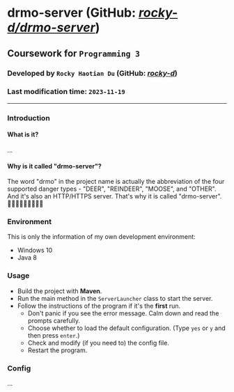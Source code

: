 # **drmo-server** (GitHub: *[rocky-d/drmo-server](https://github.com/rocky-d/drmo-server)*)

## Coursework for `Programming 3`

### Developed by `Rocky Haotian Du` (GitHub: *[rocky-d](https://github.com/rocky-d)*)

### Last modification time: `2023-11-19`

------

### Introduction

#### What is it?

...

#### Why is it called "drmo-server"?

The word "drmo" in the project name is actually the abbreviation of the four supported danger types - "DEER", "REINDEER", "MOOSE", and "OTHER". And it's also an HTTP/HTTPS server. That's why it is called "drmo-server". 🎄🎄🎄🦌🦌🦌🌐🌐🌐

### Environment

This is only the information of my own development environment:

- Windows 10
- Java 8

### Usage

- Build the project with **Maven**.
- Run the main method in the `ServerLauncher` class to start the server.
- Follow the instructions of the program if it's the **first** run.
  - Don't panic if you see the error message. Calm down and read the prompts carefully.
  - Choose whether to load the default configuration. (Type `yes` or `y` and then press `enter`.)
  - Check and modify (if you need to) the config file.
  - Restart the program.

### Config

...
